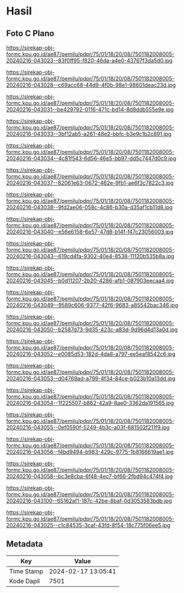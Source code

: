 # Hasil

## Foto C Plano

https://sirekap-obj-formc.kpu.go.id/ae87/pemilu/pdpr/75/01/18/20/08/7501182008005-20240216-043023--83f0ff95-f820-46da-a4e0-43767f3da5d0.jpg

https://sirekap-obj-formc.kpu.go.id/ae87/pemilu/pdpr/75/01/18/20/08/7501182008005-20240216-043028--c69acc68-44d9-4f0b-98e1-98601deac23d.jpg

https://sirekap-obj-formc.kpu.go.id/ae87/pemilu/pdpr/75/01/18/20/08/7501182008005-20240216-043031--be429792-0116-471c-bd14-8d8ddb555e9e.jpg

https://sirekap-obj-formc.kpu.go.id/ae87/pemilu/pdpr/75/01/18/20/08/7501182008005-20240216-043033--3bf12ab5-a261-48e2-bbfc-b3e9c1b2c891.jpg

https://sirekap-obj-formc.kpu.go.id/ae87/pemilu/pdpr/75/01/18/20/08/7501182008005-20240216-043034--4c81f543-6d56-46e5-bb97-dd5c7447d0c9.jpg

https://sirekap-obj-formc.kpu.go.id/ae87/pemilu/pdpr/75/01/18/20/08/7501182008005-20240216-043037--82061e63-0672-462e-9fb1-ae6f3c7822c3.jpg

https://sirekap-obj-formc.kpu.go.id/ae87/pemilu/pdpr/75/01/18/20/08/7501182008005-20240216-043038--9fd2ae06-058c-4c86-b30a-d35af1cb11d8.jpg

https://sirekap-obj-formc.kpu.go.id/ae87/pemilu/pdpr/75/01/18/20/08/7501182008005-20240216-043040--e56e6158-6e57-47d8-b14f-f47c23056003.jpg

https://sirekap-obj-formc.kpu.go.id/ae87/pemilu/pdpr/75/01/18/20/08/7501182008005-20240216-043043--619cd4fa-9302-40e4-8538-11120b535b8a.jpg

https://sirekap-obj-formc.kpu.go.id/ae87/pemilu/pdpr/75/01/18/20/08/7501182008005-20240216-043045--b0d11207-2b20-4286-afb1-087903eecaa4.jpg

https://sirekap-obj-formc.kpu.go.id/ae87/pemilu/pdpr/75/01/18/20/08/7501182008005-20240216-043049--9589c606-9377-42f6-9683-a85542bac346.jpg

https://sirekap-obj-formc.kpu.go.id/ae87/pemilu/pdpr/75/01/18/20/08/7501182008005-20240216-043050--b2587d73-9d35-423c-a83d-9d96d4d13a0d.jpg

https://sirekap-obj-formc.kpu.go.id/ae87/pemilu/pdpr/75/01/18/20/08/7501182008005-20240216-043052--e0085d53-182d-4da8-a797-ee5eaf8542c6.jpg

https://sirekap-obj-formc.kpu.go.id/ae87/pemilu/pdpr/75/01/18/20/08/7501182008005-20240216-043053--d04769ad-a799-4f34-84ce-b023b10a13dd.jpg

https://sirekap-obj-formc.kpu.go.id/ae87/pemilu/pdpr/75/01/18/20/08/7501182008005-20240216-043054--1f225507-b862-42a9-8ae0-3362da191565.jpg

https://sirekap-obj-formc.kpu.go.id/ae87/pemilu/pdpr/75/01/18/20/08/7501182008005-20240216-043055--0ef0590f-5249-4b3c-a03f-681502f211f9.jpg

https://sirekap-obj-formc.kpu.go.id/ae87/pemilu/pdpr/75/01/18/20/08/7501182008005-20240216-043056--f4bd9494-b983-429c-9775-1b8166619ae1.jpg

https://sirekap-obj-formc.kpu.go.id/ae87/pemilu/pdpr/75/01/18/20/08/7501182008005-20240216-043058--bc3e8cba-6f48-4ec7-bf66-2fbd94c474f4.jpg

https://sirekap-obj-formc.kpu.go.id/ae87/pemilu/pdpr/75/01/18/20/08/7501182008005-20240216-043100--65162af1-187c-42be-8baf-0d3053583bdb.jpg

https://sirekap-obj-formc.kpu.go.id/ae87/pemilu/pdpr/75/01/18/20/08/7501182008005-20240216-043025--c1c84535-3caf-43fd-8f54-18c775f06ee5.jpg


## Metadata

| Key        | Value               |
| ---------- | ------------------- |
| Time Stamp | 2024-02-17 13:05:41 |
| Kode Dapil | 7501                |



